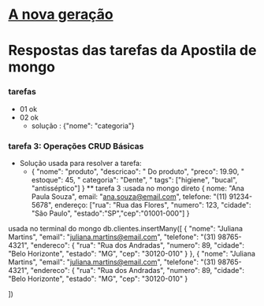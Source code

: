 # [A nova geração](https://youtu.be/GpXAq6JvWL0?si=poTauiu2urwyTRgV)

# Respostas das tarefas da Apostila de mongo

### tarefas 

- 01 ok
- 02 ok 
  - solução : {"nome": "categoria"}


### tarefa 3: Operações CRUD Básicas

- Solução usada para resolver a tarefa:
  -  {
    "nome": "produto",
    "descricao": " Do produto",
   "preco": 19.90,
   " estoque": 45,
   " categoria": "Dente",
   " tags": ["higiene", "bucal", "antisséptico"]
  }
 ** tarefa 3 :usada no mongo direto 
  {
    nome: "Ana Paula Souza",
    email: "ana.souza@email.com",
    telefone: "(11) 91234-5678",
    endereço: ["rua": "Rua das Flores", "numero": 123, "cidade": "São Paulo", "estado":"SP","cep":"01001-000"]
  }
   

usada no terminal do mongo
db.clientes.insertMany([
    {
    "nome": "Juliana Martins",
    "email": "juliana.martins@email.com",
    "telefone": "(31) 98765-4321",
    "endereco": {
      "rua": "Rua dos Andradas",
      "numero": 89,
      "cidade": "Belo Horizonte",
      "estado": "MG",
      "cep": "30120-010"
    }
  },
{
    "nome": "Juliana Martins",
    "email": "juliana.martins@email.com",
    "telefone": "(31) 98765-4321",
    "endereco": {
      "rua": "Rua dos Andradas",
      "numero": 89,
      "cidade": "Belo Horizonte",
      "estado": "MG",
      "cep": "30120-010"
    }

 ])

